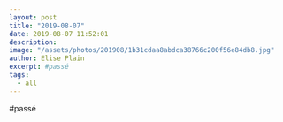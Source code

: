 ```yaml
---
layout: post
title: "2019-08-07"
date: 2019-08-07 11:52:01
description: 
image: "/assets/photos/201908/1b31cdaa8abdca38766c200f56e84db8.jpg"
author: Elise Plain
excerpt: #passé
tags: 
  - all
---
```


#passé
<p></p>